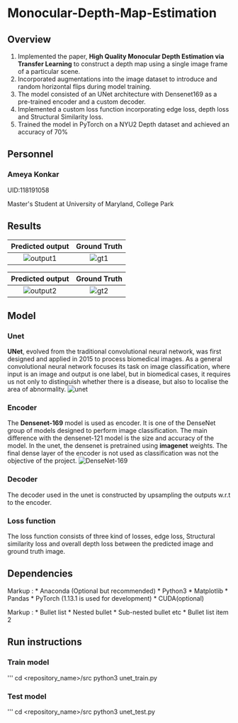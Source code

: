 # Monocular-Depth-Map-Estimation

## Overview
1. Implemented the paper, **High Quality Monocular Depth Estimation via Transfer Learning** to construct a depth map using a single image frame of a particular scene.
2. Incorporated augmentations into the image dataset to introduce and random horizontal flips during model training.
3. The model consisted of an UNet architecture with Densenet169 as a pre-trained encoder and a custom decoder.
4. Implemented a custom loss function incorporating edge loss, depth loss and Structural Similarity loss. 
5. Trained the model in PyTorch on a NYU2 Depth dataset and achieved an accuracy of 70%

## Personnel
### Ameya Konkar 

UID:118191058

Master's Student at University of Maryland, College Park

## Results

Predicted output            | Ground Truth
:-------------------------:|:-------------------------:
![output1](https://user-images.githubusercontent.com/78075049/226758757-d53e1529-58fe-4ea1-8762-fee2c9fbac3b.png)  |  ![gt1](https://user-images.githubusercontent.com/78075049/226758776-d5bbff61-68be-4bbf-bceb-a47fcb2d5513.png)

Predicted output            | Ground Truth
:-------------------------:|:-------------------------:
![output2](https://user-images.githubusercontent.com/78075049/226758803-a921ac92-1c5d-44e6-ab2e-429644e63413.png)  | ![gt2](https://user-images.githubusercontent.com/78075049/226758833-4cf65616-69f5-4e8f-81dd-87399438b549.png)

## Model
### Unet
**UNet**, evolved from the traditional convolutional neural network, was first designed and applied in 2015 to process biomedical images. As a general convolutional neural network focuses its task on image classification, where input is an image and output is one label, but in biomedical cases, it requires us not only to distinguish whether there is a disease, but also to localise the area of abnormality.
![unet](https://user-images.githubusercontent.com/78075049/226468500-b069cdc4-b6d2-493b-9ff7-b2580d1a67f2.png)

### Encoder
The **Densenet-169** model is used as encoder. It is one of the DenseNet group of models designed to perform image classification. The main difference with the densenet-121 model is the size and accuracy of the model. In the unet, the densenet is pretrained using **imagenet** weights. The final dense layer of the encoder is not used as classification was not the objective of the project.
![DenseNet-169](https://user-images.githubusercontent.com/78075049/226468124-afc0e1c2-47bd-4ec0-b79c-53113f1d68f0.png)

### Decoder 
The decoder used in the unet is constructed by upsampling the outputs w.r.t to the encoder.

### Loss function
The loss function consists of three kind of losses, edge loss, Structural similarity loss and overall depth loss between the predicted image and ground truth image.

## Dependencies
 Markup : * Anaconda (Optional but recommended)
          * Python3
          * Matplotlib
          * Pandas
          * PyTorch (1.13.1 is used for development) 
          * CUDA(optional)

 Markup : * Bullet list
              * Nested bullet
                  * Sub-nested bullet etc
          * Bullet list item 2
## Run instructions
### Train model
'''
cd <repository_name>/src
python3 unet_train.py

### Test model
'''
cd <repository_name>/src
python3 unet_test.py



